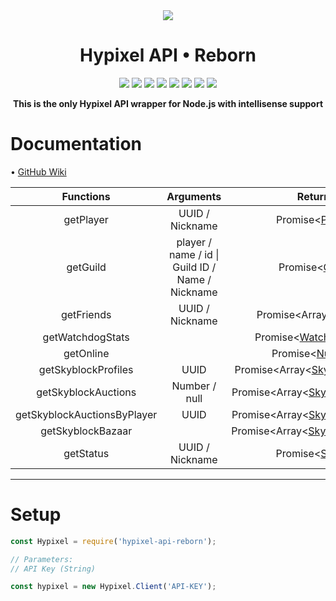 
<div align="center">
<img src="https://i.imgur.com/cDFoQZU.png?1">
<h1>Hypixel API • Reborn</h1>
<a href="https://discord.gg/NSEBNMM"><img src="https://discordapp.com/api/guilds/660416184252104705/embed.png"></a>
<a href="https://travis-ci.org/StavZ/hypixel-api-reborn"><img src="https://flat.badgen.net/travis/StavZ/hypixel-api-reborn"></a>
<a href="https://app.circleci.com/pipelines/github/StavZ/hypixel-api-reborn"><img src="https://flat.badgen.net/github/status/stavz/hypixel-api-reborn/master/ci/circleci"></a>
<img src="https://flat.badgen.net/npm/v/hypixel-api-reborn">
<img src="https://flat.badgen.net/npm/license/hypixel-api-reborn">
<a href="https://github.com/StavZ/hypixel-api-reborn"><img src="https://flat.badgen.net/github/stars/stavz/hypixel-api-reborn"></a>
<a href="https://www.patreon.com/hypixelapireborn"><img src="https://i.imgur.com/gXkqa1Z.png?1"></a>
<a href="https://www.npmjs.com/package/hypixel-api-reborn"><img src="https://nodei.co/npm/hypixel-api-reborn.png?compact=true"></a>
<p><strong>This is the only Hypixel API wrapper for Node.js with intellisense support</strong></p>
</div>

# Documentation

• [GitHub Wiki](https://github,com/StavZ/hypixel-api-reborn/wiki)

|          Functions          |       Arguments       |                                                  Returns                                                   |
| :-------------------------: | :-------------------: | :--------------------------------------------------------------------------------------------------------: |
|          getPlayer          |    UUID / Nickname    |                               Promise<[Player](./src/structures/Player.js)>                                |
|          getGuild           | player / name / id \| Guild ID / Name / Nickname |                             Promise<[Guild](./src/structures/Guild/Guild.js)>                              |
|         getFriends          |    UUID / Nickname    |    Promise<Array<[Friend](./src/structures/Friend.js)>>    |
|      getWatchdogStats       |                       | Promise<[WatchdogStats](./src/structures/Watchdog/Stats.js)> |
|          getOnline          |                       | Promise<[Number](https://developer.mozilla.org/en-US/docs/Web/JavaScript/Reference/Global_Objects/Number)> |
|     getSkyblockProfiles     |         UUID          |              Promise<Array<[SkyblockProfile](./src/structures/SkyBlock/SkyblockProfile.js)>>               |
|     getSkyblockAuctions     |     Number / null     |              Promise<Array<[SkyblockAuction](./src/structures/SkyBlock/Auctions/Auction.js)>>              |
| getSkyblockAuctionsByPlayer |         UUID          |              Promise<Array<[SkyblockAuction](./src/structures/SkyBlock/Auctions/Auction.js)>>              |
|      getSkyblockBazaar      |                       |               Promise<Array<[SkyblockProduct](./src/structures/SkyBlock/Bazzar/Product.js)>>               |
|          getStatus          |    UUID / Nickname    |                               Promise<[Status](./src/structures/Status.js)>                               |

---

# Setup

``` js
const Hypixel = require('hypixel-api-reborn');

// Parameters:
// API Key (String)

const hypixel = new Hypixel.Client('API-KEY');
```
